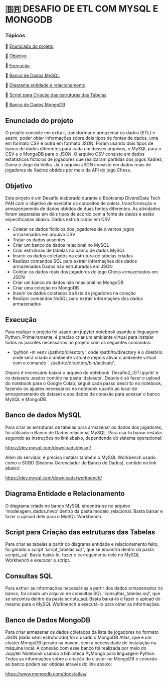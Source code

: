 
# 🇧🇷 DESAFIO DE ETL COM MYSQL E MONGODB

### Tópicos 

:small_blue_diamond: [Enunciado do projeto](#enunciado-do-projeto)

:small_blue_diamond: [Objetivo](#objetivo)

:small_blue_diamond: [Execução](#execução)

:small_blue_diamond: [Banco de Dados MySQL](#banco-de-dados-mysql)

:small_blue_diamond: [Diagrama entidade e relacionamento](#diagrama-entidade-e-relacionamento)

:small_blue_diamond: [Script para Criação das estruturas das Tabelas](#script-para-criação-das-estruturas-das-tabelas)

:small_blue_diamond: [Banco de Dados MongoDB](#banco-de-dados-mongodb)



## Enunciado do projeto
O projeto consiste em extrair, transformar e armazenar os dados (ETL) e assim, poder obter informações sobre dois tipos de fontes de dados, uma em formato CSV e outra em formato JSON. Foram usando dois tipos de banco de dados diferentes para cada um desses arquivos, o MySQL para o CSV e o MongoDB para o JSON.
O arquivo CSV consiste em dados estatísticos fictícios de jogadores que realizaram partidas dos jogos Xadrez, Dama e Jogo da Velha. Já o arquivo JSON consiste em dados reais de jogadores de Xadrez obtidos por meio da API do jogo Chess. 
 
  
## Objetivo
Este projeto é um Desafio elaborado durante o Bootcamp DiversiData Tech PAN com o objetivo de exercitar os conceitos de coleta, transformação e armazenamento de dados obtidos de duas fontes diferentes. As atividades foram separadas em dois tipos de acordo com a fonte de dados e estão especificadas abaixo:
  Dados estruturados em CSV
  * Coletar os dados fictícios dos jogadores de diversos jogos armazenados em arquivo CSV
  * Tratar os dados ausentes
  * Criar um banco de dados relacional no MySQL
  * Criar estruturas de tabelas no banco de dados MySQL
  * Inserir os dados coletados na estrutura de tabelas criadas
  * Realizar comandos SQL para extrair informações dos dados armazenados
  Dados não estruturados em JSON
  * Coletar os dados reais dos jogadores do jogo Chess armazenados em JSON
  * Criar um banco de dados não relacional no MongoDB
  * Criar uma coleção no MongoDB
  * Inserir os dados coletados da lista de jogadores na coleção
  * Realizar comandos NoSQL para extrair informações dos dados armazenados

   
## Execução
Para realizar o projeto foi usado um jupyter notebook usando a linguagem Python. 
Primeiramente, é preciso criar um ambiente virtual para instalar todos os pacotes necessários no projeto com os seguintes comandos:
  * 'python -m venv /path/to/directory', onde /path/to/directory é o diretório onde será criado o ambiente virtual e depois ativar o ambiente virtual com o comando '. /path/to/directory/bin/activate'.
  
Depois é necessário baixar o arquivo do notebook 'Desafio2_IGTI.ipynb' e os datasets usados contido na pasta 'datasets'. Depois é só fazer o upload do notebook para o Google Colab, seguir cada passo descrito no notebook, fazendo os ajustes necessários no notebook quanto ao local de armazenamento do dataset e aos dados de conexão para acessar o banco MySQL e MongoDB.
  

## Banco de dados MySQL
Para criar as estruturas de tabelas para armazenar os dados dos jogadores, foi utilizado o Banco de Dados relacional MySQL. Para usá-lo baixar instalar seguindo as instruções no link abaixo, dependendo do sistema operacional:
  
https://dev.mysql.com/downloads/mysql/
  
Além do servidor, é preciso instalar também o MySQL Workbench usado como o SGBD (Sistema Gerenciador de Banco de Dados), contido no link abaixo:
  
https://dev.mysql.com/downloads/workbench/
  
  
## Diagrama Entidade e Relacionamento
O diagrama criado no banco MySQL encontra-se no arquivo 'modelagem_dados.mwb' dentro da pasta modelo_relacional. Basta baixar e fazer o upload dele para o MySQL Workbench.
  
  
## Script para Criação das estruturas das Tabelas
Para criar as tabelas a partir do diagrama entidade e relacionamento feito, foi gerado o script 'script_tabelas.sql ', que se encontra dentro da pasta scripts_sql. Basta baixá-lo, fazer o carregamento dele no MySQL Workbench e executar o script.
  
  
## Consultas SQL   
Para extrair as informações necessárias a partir dos dados armazenados no banco, foi criado um arquivo de consultas SQL 'consultas_tabelas.sql', que se encontra dentro da pasta scripts_sql. Basta baixá-lo e fazer o upload do mesmo para o MySQL Workbench e executá-lo para obter as informações.
  
  
## Banco de Dados MongoDB
Para criar armazenar os dados coletados da lista de jogadores no formato JSON (dado semi estruturado) foi o usado o MongoDB Atlas, que é um cluster MongoDB gerado na nuvem, sem a necessidade de instalação na máquina local. A conexão com esse banco foi realizada por meio do Jupyter Notebook usando a biblioteca PyMongo para linguagem Python. Todas as informações sobre a criação do cluster no MongoDB e conexão ao banco podem ser obtidas através do link abaixo:

  https://www.mongodb.com/docs/atlas/
